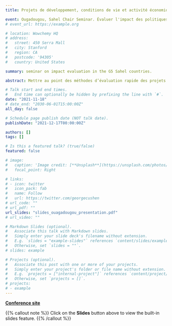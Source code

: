 ```yaml
---
title: Projets de développement, conditions de vie et activité économique dans les pays du G5 Sahel

event: Ougadougou, Sahel Chair Seminar. Évaluer l'impact des politiques de développement dans les zones vulnérables
# event_url: https://example.org

# location: Wowchemy HQ
# address:
#   street: 450 Serra Mall
#   city: Stanford
#   region: CA
#   postcode: '94305'
#   country: United States

summary: seminar on impact evaluation in the G5 Sahel countries.

abstract: Mettre au point des méthodes d’évaluation rapide des projets et programmes adaptées aux zones fragiles. Surmonter les difficultés liées au suivi et à la collecte des données. Utiliser des données géo-localisées.

# Talk start and end times.
#   End time can optionally be hidden by prefixing the line with `#`.
date: "2021-11-18"
# date_end: "2030-06-01T15:00:00Z"
all_day: false

# Schedule page publish date (NOT talk date).
publishDate: "2021-12-17T00:00:00Z"

authors: []
tags: []

# Is this a featured talk? (true/false)
featured: false

# image:
#   caption: 'Image credit: [**Unsplash**](https://unsplash.com/photos/bzdhc5b3Bxs)'
#   focal_point: Right

# links:
# - icon: twitter
#   icon_pack: fab
#   name: Follow
#   url: https://twitter.com/georgecushen
# url_code: ""
# url_pdf: ""
url_slides: "slides_ouagadougou_presentation.pdf"
# url_video: ""

# Markdown Slides (optional).
#   Associate this talk with Markdown slides.
#   Simply enter your slide deck's filename without extension.
#   E.g. `slides = "example-slides"` references `content/slides/example-slides.md`.
#   Otherwise, set `slides = ""`.
# slides: example

# Projects (optional).
#   Associate this post with one or more of your projects.
#   Simply enter your project's folder or file name without extension.
#   E.g. `projects = ["internal-project"]` references `content/project/deep-learning/index.md`.
#   Otherwise, set `projects = []`.
# projects:
# - example
---
```


[**Conference site**](https://ferdi.fr/en/events/sahel-chair-seminar-evaluer-l-impact-des-politiques-de-developpement-dans-les-zones-vulnerables)

{{% callout note %}}
Click on the **Slides** button above to view the built-in slides feature.
{{% /callout %}}

<!--
Slides can be added in a few ways:

- **Create** slides using Wowchemy's [*Slides*](https://wowchemy.com/docs/managing-content/#create-slides) feature and link using `slides` parameter in the front matter of the talk file
- **Upload** an existing slide deck to `static/` and link using `url_slides` parameter in the front matter of the talk file
- **Embed** your slides (e.g. Google Slides) or presentation video on this page using [shortcodes](https://wowchemy.com/docs/writing-markdown-latex/).

Further event details, including [page elements](https://wowchemy.com/docs/writing-markdown-latex/) such as image galleries, can be added to the body of this page.
-->

